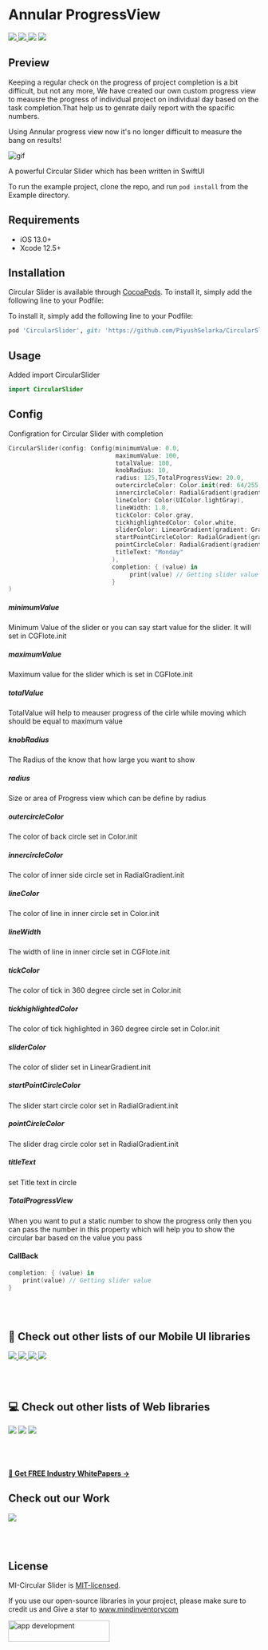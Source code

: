 # Annular ProgressView 

<a href="https://docs.swift.org/swift-book/" style="pointer-events: stroke;" target="_blank">
<img src="https://img.shields.io/badge/swift-5.0-brightgreen">
</a>
<a href="https://developer.apple.com/ios/" style="pointer-events: stroke;" target="_blank">
<img src="https://img.shields.io/badge/platform-iOS-red">
</a>
<a href="https://www.codacy.com?utm_source=github.com&amp;utm_medium=referral&amp;utm_content=nikunjprajapati95/Reading-Animation&amp;utm_campaign=Badge_Grade"><img src="https://app.codacy.com/project/badge/Grade/44b16d6ddb96446b875d38bf2ec89b11"/></a>
<a href="https://github.com/nikunjprajapati95/Reading-Animation/blob/main/LICENSE" style="pointer-events: stroke;" target="_blank">
<img src="https://img.shields.io/badge/licence-MIT-orange">
</a>
<p></p> 

## Preview

Keeping a regular check on the progress of project completion is a bit difficult, but not any more, We have created our own custom progress view to meausre the progress of individual project on individual day based on the task completion.That help us to genrate daily report with the spacific numbers.

Using Annular progress view now it's no longer difficult to measure the bang on results!

![gif](/Screenshots/circularprogress.gif)

A powerful Circular Slider which has been written in SwiftUI

To run the example project, clone the repo, and run `pod install` from the Example directory.
<br />
## Requirements
- iOS 13.0+
- Xcode 12.5+

## Installation
Circular Slider is available through [CocoaPods](https://cocoapods.org/). To install it, simply add the following line to your Podfile:

To install it, simply add the following line to your Podfile:

```ruby
pod 'CircularSlider', git: 'https://github.com/PiyushSelarka/CircularSlider.git', branch: 'main'
```
## Usage
Added import CircularSlider
```swift
import CircularSlider
```

## Config 
Configration for Circular Slider with completion
```swift
CircularSlider(config: Config(minimumValue: 0.0,
                              maximumValue: 100,
                              totalValue: 100,
                              knobRadius: 10,
                              radius: 125,TotalProgressView: 20.0,
                              outercircleColor: Color.init(red: 64/255, green: 66/255, blue: 131/255),
                              innercircleColor: RadialGradient(gradient: Gradient(colors: [.white, .gray]), center: .center, startRadius: 50, endRadius: 100),
                              lineColor: Color(UIColor.lightGray),
                              lineWidth: 1.0,
                              tickColor: Color.gray,
                              tickhighlightedColor: Color.white,
                              sliderColor: LinearGradient(gradient: Gradient(colors: [.blue, .white]),startPoint: .topLeading, endPoint: .bottomLeading),
                              startPointCircleColor: RadialGradient(gradient: Gradient(colors: [.white, .blue,]), center: .center, startRadius: 0, endRadius: 7),
                              pointCircleColor: RadialGradient(gradient: Gradient(colors: [.blue, .white]), center: .center, startRadius: 0, endRadius: 7),
                              titleText: "Monday"
                             ),
                             completion: { (value) in
                                  print(value) // Getting slider value 
                             }
)
```

##### minimumValue
Minimum Value of the slider or you can say start value for the slider. It will set in CGFlote.init

##### maximumValue
Maximum value for the slider which is set in CGFlote.init

##### totalValue
TotalValue will help to meauser progress of the cirle while moving which should be equal to maximum value 

##### knobRadius
The Radius of the know that how large you want to show

##### radius
Size or area of Progress view which can be define by radius

##### outercircleColor
The color of back circle set in Color.init

##### innercircleColor
The color of inner side circle set in RadialGradient.init

##### lineColor
The color of line in inner circle set in Color.init

##### lineWidth
The width of line in inner circle set in CGFlote.init

##### tickColor
The color of tick in 360 degree circle set in Color.init

##### tickhighlightedColor
The color of tick highlighted in 360 degree circle set in Color.init

##### sliderColor
The color of slider set in LinearGradient.init

##### startPointCircleColor
The slider start circle color set in RadialGradient.init

##### pointCircleColor
The slider drag circle color set in RadialGradient.init

##### titleText
set Title text in circle 

##### TotalProgressView
When you want to put a static number to show the progress only then you can pass the number in this property which will help you to show the circular bar based on the value you pass

#### CallBack

```swift
completion: { (value) in
    print(value) // Getting slider value 
}
```
<br></br>

## 📱 Check out other lists of our Mobile UI libraries

<a href="https://github.com/Mindinventory?language=kotlin"> 
<img src="https://img.shields.io/badge/Kotlin-0095D5?&style=for-the-badge&logo=kotlin&logoColor=white"> </a>

<a href="https://github.com/Mindinventory?language=swift"> 
<img src="https://img.shields.io/badge/Swift-FA7343?style=for-the-badge&logo=swift&logoColor=white"> </a>

<a href="https://github.com/Mindinventory?language=dart"> 
<img src="https://img.shields.io/badge/Flutter-02569B?style=for-the-badge&logo=flutter&logoColor=white"> </a>


<a href="https://github.com/Mindinventory/react-native-tabbar-interaction"> 
<img src="https://img.shields.io/badge/React_Native-20232A?style=for-the-badge&logo=react&logoColor=61DAFB"> </a>

<br></br>

## 💻 Check out other lists of Web libraries

<a href="hhttps://github.com/Mindinventory?language=javascript"> 
<img src="https://img.shields.io/badge/JavaScript-F7DF1E?style=for-the-badge&logo=javascript&logoColor=black"></a>

<a href="https://github.com/Mindinventory?language=go"> 
<img src="https://img.shields.io/badge/Go-00ADD8?style=for-the-badge&logo=go&logoColor=white"></a>

<a href="https://github.com/Mindinventory?language=python"> 
<img src="https://img.shields.io/badge/Python-3776AB?style=for-the-badge&logo=python&logoColor=white"></a>

<br></br>

<h4><a href="https://www.mindinventory.com/whitepapers.php?utm_source=gthb&utm_medium=special&utm_campaign=folding-cell#demo"><u> 📝 Get FREE Industry WhitePapers →</u></a></h4>

## Check out our Work
<a href="https://dribbble.com/mindinventory"> 
<img src="https://img.shields.io/badge/Dribbble-EA4C89?style=for-the-badge&logo=dribbble&logoColor=white" /> </a>

<br></br>

## License
MI-Circular Slider is [MIT-licensed](/LICENSE).


If you use our open-source libraries in your project, please make sure to credit us and Give a star to www.mindinventorycom

<a href="https://www.mindinventory.com/contact-us.php?utm_source=gthb&utm_medium=repo&utm_campaign=swift-ui-libraries">
<img src="https://github.com/Sammindinventory/MindInventory/blob/main/hirebutton.png" width="203" height="43"  alt="app development">
</a>
